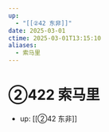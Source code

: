 ```yaml
---
up:
  - "[[②42 东非]]"
date: 2025-03-01
ctime: 2025-03-01T13:15:10
aliases:
  - 索马里
---
```


# ②422 索马里

- up: [[②42 东非]]

